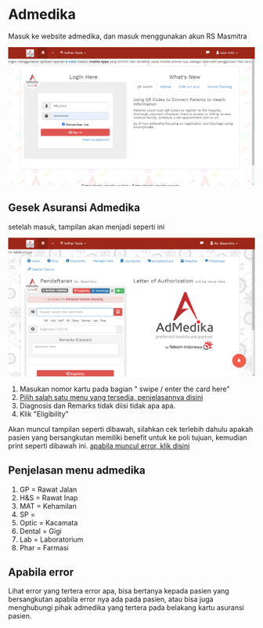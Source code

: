 # Admedika

Masuk ke website admedika, dan masuk menggunakan akun RS Masmitra

![login-admedika](../images/login-admedika.png)

## Gesek Asuransi Admedika

setelah masuk, tampilan akan menjadi seperti ini

![admedika](../images/admedika.png)

1. Masukan nomor kartu pada bagian " swipe / enter the card here"
2. [Pilih salah satu menu yang tersedia, penjelasannya disini](./admedika.html#penjelasan-menu-admedika)
3. Diagnosis dan Remarks tidak diisi tidak apa apa.
4. Klik "Eligibility"

Akan muncul tampilan seperti dibawah, silahkan cek terlebih dahulu apakah pasien yang bersangkutan memiliki benefit untuk ke poli tujuan, kemudian print seperti dibawah ini. [apabila muncul error, klik disini](./admedika.html#apabila-error)

## Penjelasan menu admedika

1. GP = Rawat Jalan
2. H&S = Rawat Inap
3. MAT = Kehamilan
4. SP = 
5. Optic = Kacamata
6. Dental = Gigi
7. Lab = Laboratorium
8. Phar = Farmasi

## Apabila error 

Lihat error yang tertera error apa, bisa bertanya kepada pasien yang bersangkutan apabila error nya ada pada pasien, atau bisa juga menghubungi pihak admedika yang tertera pada belakang kartu asuransi pasien.